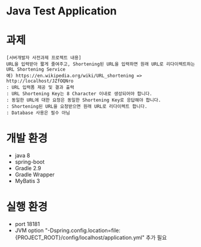 Java Test Application
===

# 과제
```
[서버개발자 사전과제 프로젝트 내용]
URL을 입력받아 짧게 줄여주고, Shortening된 URL을 입력하면 원래 URL로 리다이렉트하는 URL Shortening Service
예) https://en.wikipedia.org/wiki/URL_shortening => http://localhost/JZfOQNro
: URL 입력폼 제공 및 결과 출력
: URL Shortening Key는 8 Character 이내로 생성되어야 합니다.
: 동일한 URL에 대한 요청은 동일한 Shortening Key로 응답해야 합니다.
: Shortening된 URL을 요청받으면 원래 URL로 리다이렉트 합니다.
: Database 사용은 필수 아님
```

# 개발 환경
- java 8
- spring-boot
- Gradle 2.9
- Gradle Wrapper
- MyBatis 3

# 실행 환경
- port 18181
- JVM option "-Dspring.config.location=file:{PROJECT_ROOT}/config/localhost/application.yml" 추가 필요

